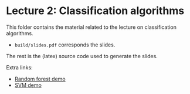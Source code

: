 # Lecture 2: Classification algorithms
This folder contains the material related to the lecture on classification algorithms. 
- `build/slides.pdf` corresponds the slides.

The rest is the (latex) source code used to generate the slides.

Extra links:
- [Random forest demo](http://cs.stanford.edu/people/karpathy/svmjs/demo/demoforest.html)
- [SVM demo](http://cs.stanford.edu/people/karpathy/svmjs/demo/)
